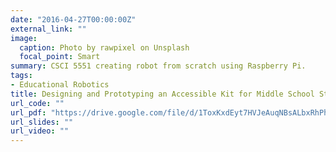 ```yaml
---
date: "2016-04-27T00:00:00Z"
external_link: ""
image:
  caption: Photo by rawpixel on Unsplash
  focal_point: Smart
summary: CSCI 5551 creating robot from scratch using Raspberry Pi. 
tags:
- Educational Robotics
title: Designing and Prototyping an Accessible Kit for Middle School Students as an Introduction to Robotics 
url_code: ""
url_pdf: "https://drive.google.com/file/d/1ToxKxdEyt7HVJeAuqNBsALbxRhPh5-Os/view?usp=sharing"
url_slides: ""
url_video: ""
---
```

